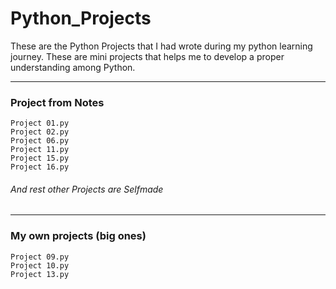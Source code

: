 # Python_Projects
These are the Python Projects that I had wrote during my python learning journey. These are mini projects that helps me to develop a proper understanding among Python.
***
### Project from Notes
```
Project 01.py
Project 02.py
Project 06.py
Project 11.py
Project 15.py 
Project 16.py
```
###### And rest other Projects are Selfmade
***
### My own projects (big ones)
```
Project 09.py
Project 10.py
Project 13.py
```
